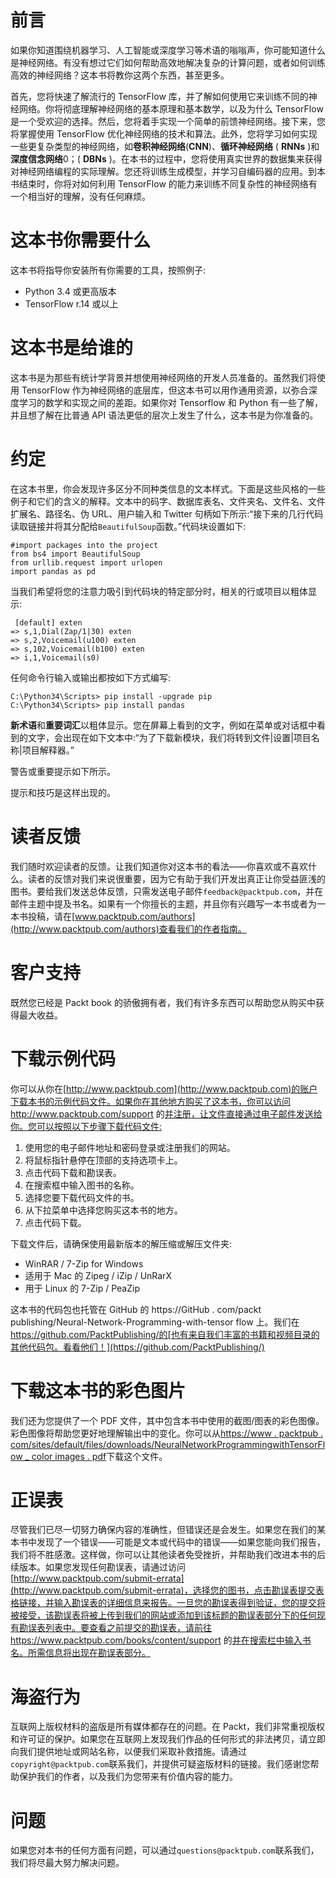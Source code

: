 

# 前言

如果你知道围绕机器学习、人工智能或深度学习等术语的嗡嗡声，你可能知道什么是神经网络。有没有想过它们如何帮助高效地解决复杂的计算问题，或者如何训练高效的神经网络？这本书将教你这两个东西，甚至更多。

首先，您将快速了解流行的 TensorFlow 库，并了解如何使用它来训练不同的神经网络。你将彻底理解神经网络的基本原理和基本数学，以及为什么 TensorFlow 是一个受欢迎的选择。然后，您将着手实现一个简单的前馈神经网络。接下来，您将掌握使用 TensorFlow 优化神经网络的技术和算法。此外，您将学习如何实现一些更复杂类型的神经网络，如**卷积神经网络**(**CNN**)、**循环神经网络** ( **RNNs** )和**深度信念网络**0；( **DBNs** )。在本书的过程中，您将使用真实世界的数据集来获得对神经网络编程的实际理解。您还将训练生成模型，并学习自编码器的应用。到本书结束时，你将对如何利用 TensorFlow 的能力来训练不同复杂性的神经网络有一个相当好的理解，没有任何麻烦。



# 这本书你需要什么

这本书将指导你安装所有你需要的工具，按照例子:

*   Python 3.4 或更高版本
*   TensorFlow r.14 或以上



# 这本书是给谁的

这本书是为那些有统计学背景并想使用神经网络的开发人员准备的。虽然我们将使用 TensorFlow 作为神经网络的底层库，但这本书可以用作通用资源，以弥合深度学习的数学和实现之间的差距。如果你对 Tensorflow 和 Python 有一些了解，并且想了解在比普通 API 语法更低的层次上发生了什么，这本书是为你准备的。



# 约定

在这本书里，你会发现许多区分不同种类信息的文本样式。下面是这些风格的一些例子和它们的含义的解释。文本中的码字、数据库表名、文件夹名、文件名、文件扩展名、路径名、伪 URL、用户输入和 Twitter 句柄如下所示:“接下来的几行代码读取链接并将其分配给`BeautifulSoup`函数。”代码块设置如下:

```
#import packages into the project 
from bs4 import BeautifulSoup 
from urllib.request import urlopen 
import pandas as pd
```

当我们希望将您的注意力吸引到代码块的特定部分时，相关的行或项目以粗体显示:

```
 [default] exten 
=> s,1,Dial(Zap/1|30) exten 
=> s,2,Voicemail(u100) exten 
=> s,102,Voicemail(b100) exten 
=> i,1,Voicemail(s0) 
```

任何命令行输入或输出都按如下方式编写:

```
C:\Python34\Scripts> pip install -upgrade pip
C:\Python34\Scripts> pip install pandas
```

**新术语**和**重要词汇**以粗体显示。您在屏幕上看到的文字，例如在菜单或对话框中看到的文字，会出现在如下文本中:“为了下载新模块，我们将转到文件|设置|项目名称|项目解释器。”

警告或重要提示如下所示。

提示和技巧是这样出现的。



# 读者反馈

我们随时欢迎读者的反馈。让我们知道你对这本书的看法——你喜欢或不喜欢什么。读者的反馈对我们来说很重要，因为它有助于我们开发出真正让你受益匪浅的图书。要给我们发送总体反馈，只需发送电子邮件`feedback@packtpub.com`，并在邮件主题中提及书名。如果有一个你擅长的主题，并且你有兴趣写一本书或者为一本书投稿，请在[www.packtpub.com/authors](http://www.packtpub.com/authors)查看我们的作者指南。



# 客户支持

既然您已经是 Packt book 的骄傲拥有者，我们有许多东西可以帮助您从购买中获得最大收益。



# 下载示例代码

你可以从你在[http://www.packtpub.com](http://www.packtpub.com)的账户下载本书的示例代码文件。如果你在其他地方购买了这本书，你可以访问 http://www.packtpub.com/support 的[并注册，让文件直接通过电子邮件发送给你。您可以按照以下步骤下载代码文件:](http://www.packtpub.com/support)

1.  使用您的电子邮件地址和密码登录或注册我们的网站。
2.  将鼠标指针悬停在顶部的支持选项卡上。
3.  点击代码下载和勘误表。
4.  在搜索框中输入图书的名称。
5.  选择您要下载代码文件的书。
6.  从下拉菜单中选择您购买这本书的地方。
7.  点击代码下载。

下载文件后，请确保使用最新版本的解压缩或解压文件夹:

*   WinRAR / 7-Zip for Windows
*   适用于 Mac 的 Zipeg / iZip / UnRarX
*   用于 Linux 的 7-Zip / PeaZip

这本书的代码包也托管在 GitHub 的 https://GitHub . com/packt publishing/Neural-Network-Programming-with-tensor flow 上。我们在 https://github.com/PacktPublishing/的[也有来自我们丰富的书籍和视频目录的其他代码包。看看他们！](https://github.com/PacktPublishing/)



# 下载这本书的彩色图片

我们还为您提供了一个 PDF 文件，其中包含本书中使用的截图/图表的彩色图像。彩色图像将帮助您更好地理解输出中的变化。你可以从[https://www . packtpub . com/sites/default/files/downloads/NeuralNetworkProgrammingwithTensorFlow _ color images . pdf](https://www.packtpub.com/sites/default/files/downloads/NeuralNetworkProgrammingwithTensorFlow_ColorImages.pdf)下载这个文件。



# 正误表

尽管我们已尽一切努力确保内容的准确性，但错误还是会发生。如果您在我们的某本书中发现了一个错误——可能是文本或代码中的错误——如果您能向我们报告，我们将不胜感激。这样做，你可以让其他读者免受挫折，并帮助我们改进本书的后续版本。如果您发现任何勘误表，请通过访问[http://www.packtpub.com/submit-errata](http://www.packtpub.com/submit-errata)，选择您的图书，点击勘误表提交表格链接，并输入勘误表的详细信息来报告。一旦您的勘误表得到验证，您的提交将被接受，该勘误表将被上传到我们的网站或添加到该标题的勘误表部分下的任何现有勘误表列表中。要查看之前提交的勘误表，请前往 https://www.packtpub.com/books/content/support 的[并在搜索栏中输入书名。所需信息将出现在勘误表部分。](https://www.packtpub.com/books/content/support)



# 海盗行为

互联网上版权材料的盗版是所有媒体都存在的问题。在 Packt，我们非常重视版权和许可证的保护。如果您在互联网上发现我们作品的任何形式的非法拷贝，请立即向我们提供地址或网站名称，以便我们采取补救措施。请通过`copyright@packtpub.com`联系我们，并提供可疑盗版材料的链接。我们感谢您帮助保护我们的作者，以及我们为您带来有价值内容的能力。



# 问题

如果您对本书的任何方面有问题，可以通过`questions@packtpub.com`联系我们，我们将尽最大努力解决问题。